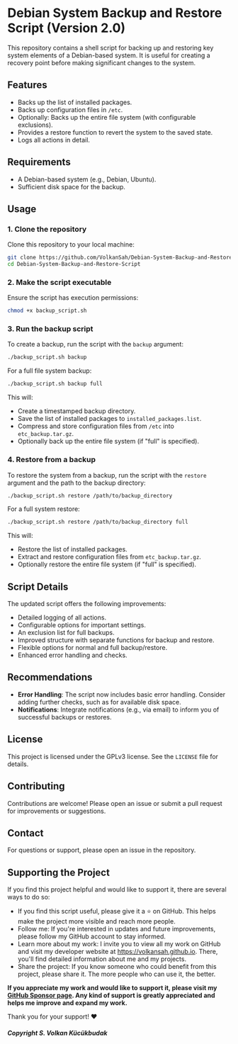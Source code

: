 
# Debian System Backup and Restore Script (Version 2.0)

This repository contains a shell script for backing up and restoring key system elements of a Debian-based system. It is useful for creating a recovery point before making significant changes to the system.

## Features
- Backs up the list of installed packages.
- Backs up configuration files in `/etc`.
- Optionally: Backs up the entire file system (with configurable exclusions).
- Provides a restore function to revert the system to the saved state.
- Logs all actions in detail.

## Requirements
- A Debian-based system (e.g., Debian, Ubuntu).
- Sufficient disk space for the backup.

## Usage

### 1. Clone the repository
Clone this repository to your local machine:
```sh
git clone https://github.com/VolkanSah/Debian-System-Backup-and-Restore-Script
cd Debian-System-Backup-and-Restore-Script
```

### 2. Make the script executable
Ensure the script has execution permissions:
```sh
chmod +x backup_script.sh
```

### 3. Run the backup script
To create a backup, run the script with the `backup` argument:
```sh
./backup_script.sh backup
```
For a full file system backup:
```sh
./backup_script.sh backup full
```

This will:
- Create a timestamped backup directory.
- Save the list of installed packages to `installed_packages.list`.
- Compress and store configuration files from `/etc` into `etc_backup.tar.gz`.
- Optionally back up the entire file system (if "full" is specified).

### 4. Restore from a backup
To restore the system from a backup, run the script with the `restore` argument and the path to the backup directory:
```sh
./backup_script.sh restore /path/to/backup_directory
```
For a full system restore:
```sh
./backup_script.sh restore /path/to/backup_directory full
```

This will:
- Restore the list of installed packages.
- Extract and restore configuration files from `etc_backup.tar.gz`.
- Optionally restore the entire file system (if "full" is specified).

## Script Details

The updated script offers the following improvements:
- Detailed logging of all actions.
- Configurable options for important settings.
- An exclusion list for full backups.
- Improved structure with separate functions for backup and restore.
- Flexible options for normal and full backup/restore.
- Enhanced error handling and checks.

## Recommendations
- **Error Handling**: The script now includes basic error handling. Consider adding further checks, such as for available disk space.
- **Notifications**: Integrate notifications (e.g., via email) to inform you of successful backups or restores.

## License
This project is licensed under the GPLv3 license. See the `LICENSE` file for details.

## Contributing
Contributions are welcome! Please open an issue or submit a pull request for improvements or suggestions.

## Contact
For questions or support, please open an issue in the repository.

## Supporting the Project
If you find this project helpful and would like to support it, there are several ways to do so:

- If you find this script useful, please give it a ⭐ on GitHub. This helps make the project more visible and reach more people.
- Follow me: If you're interested in updates and future improvements, please follow my GitHub account to stay informed.
- Learn more about my work: I invite you to view all my work on GitHub and visit my developer website at https://volkansah.github.io. There, you'll find detailed information about me and my projects.
- Share the project: If you know someone who could benefit from this project, please share it. The more people who can use it, the better.

**If you appreciate my work and would like to support it, please visit my [GitHub Sponsor page](https://github.com/sponsors/volkansah). Any kind of support is greatly appreciated and helps me improve and expand my work.**

Thank you for your support! ❤️

##### Copyright S. Volkan Kücükbudak
